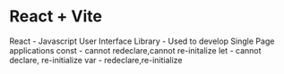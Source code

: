 # React + Vite

React - Javascript User Interface Library - Used to develop Single Page applications
const - cannot redeclare,cannot re-initalize
let - cannot declare, re-initialize
var - redeclare,re-initialize

